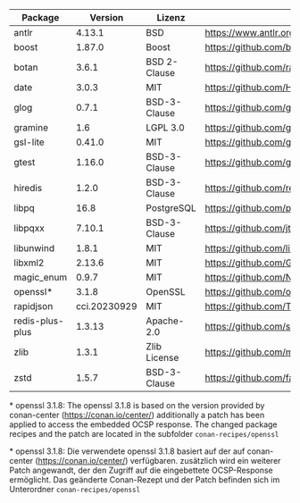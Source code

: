 | Package         | Version      | Lizenz       | Download-Link                                                        |
|-----------------|--------------|--------------|----------------------------------------------------------------------|
| antlr           | 4.13.1       | BSD          | https://www.antlr.org/download.html                                  |
| boost           | 1.87.0       | Boost        | https://github.com/boostorg/boost/tree/boost-1.87.0                  |
| botan           | 3.6.1        | BSD 2-Clause | https://github.com/randombit/botan                                   |
| date            | 3.0.3        | MIT          | https://github.com/HowardHinnant/date/tree/v3.0.3                    |
| glog            | 0.7.1        | BSD-3-Clause | https://github.com/google/glog/tree/v0.7.1                           |
| gramine         | 1.6          | LGPL 3.0     | https://github.com/gramineproject/gramine/releases/tag/v1.6          |
| gsl-lite        | 0.41.0       | MIT          | https://github.com/gsl-lite/gsl-lite/tree/v0.41.0                    |
| gtest           | 1.16.0       | BSD-3-Clause | https://github.com/google/googletest/releases/tag/v1.16.0            |
| hiredis         | 1.2.0        | BSD-3-Clause | https://github.com/redis/hiredis/releases/tag/v1.2.0                 |
| libpq           | 16.8         | PostgreSQL   | https://github.com/postgres/postgres/tree/REL_16_8/src/backend/libpq |
| libpqxx         | 7.10.1       | BSD-3-Clause | https://github.com/jtv/libpqxx/tree/7.10.1                           |
| libunwind       | 1.8.1        | MIT          | https://github.com/libunwind/libunwind/releases/tag/v1.8.1           |
| libxml2         | 2.13.6       | MIT          | https://github.com/GNOME/libxml2/tree/v2.13.6                        |
| magic_enum      | 0.9.7        | MIT          | https://github.com/Neargye/magic_enum/releases/tag/v0.9.7            |
| openssl*        | 3.1.8        | OpenSSL      | https://github.com/openssl/openssl/tree/openssl-3.1.8                |
| rapidjson       | cci.20230929 | MIT          | https://github.com/Tencent/rapidjson                                 |
| redis-plus-plus | 1.3.13       | Apache-2.0   | https://github.com/sewenew/redis-plus-plus/releases/tag/1.3.13       |
| zlib            | 1.3.1        | Zlib License | https://github.com/madler/zlib/tree/v1.3.1                           |
| zstd            | 1.5.7        | BSD-3-Clause | https://github.com/facebook/zstd/tree/v1.5.7                         |

\* openssl 3.1.8: The openssl 3.1.8 is based on the version provided by conan-center (https://conan.io/center/)
additionally a patch has been applied to access the embedded OCSP response.
The changed package recipes and the patch are located in the subfolder `conan-recipes/openssl`

\* openssl 3.1.8: Die verwendete openssl 3.1.8 basiert auf der auf conan-center (https://conan.io/center/) verfügbaren.
zusätzlich wird ein weiterer Patch angewandt, der den Zugriff auf die eingebettete OCSP-Response ermöglicht.
Das geänderte Conan-Rezept und der Patch befinden sich im Unterordner `conan-recipes/openssl`

